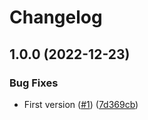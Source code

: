 # Changelog

## 1.0.0 (2022-12-23)


### Bug Fixes

* First version ([#1](https://github.com/Gibby/synology-telegraf/issues/1)) ([7d369cb](https://github.com/Gibby/synology-telegraf/commit/7d369cb3ee22560ec90e8973533e683d6573caa4))
